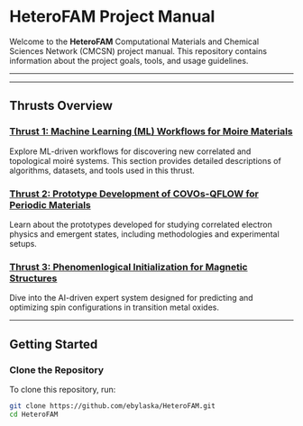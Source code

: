 # HeteroFAM Project Manual

Welcome to the **HeteroFAM** Computational Materials and Chemical Sciences Network (CMCSN) project manual. This repository contains information about the project goals, tools, and usage guidelines.

---

---

## **Thrusts Overview**

### [Thrust 1: Machine Learning (ML) Workflows for Moire Materials](thrust1.md)
Explore ML-driven workflows for discovering new correlated and topological moiré systems. This section provides detailed descriptions of algorithms, datasets, and tools used in this thrust.

### [Thrust 2: Prototype Development of COVOs-QFLOW for Periodic Materials](thrust2.md)
Learn about the prototypes developed for studying correlated electron physics and emergent states, including methodologies and experimental setups.

### [Thrust 3: Phenomenlogical Initialization for Magnetic Structures](thrust3.md)
Dive into the AI-driven expert system designed for predicting and optimizing spin configurations in transition metal oxides.

---

## **Getting Started**

### **Clone the Repository**
To clone this repository, run:
```bash
git clone https://github.com/ebylaska/HeteroFAM.git
cd HeteroFAM

